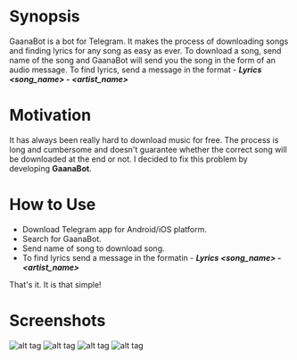 # Synopsis
GaanaBot is a bot for Telegram. It makes the process of downloading songs and finding lyrics for any song as easy as ever.
To download a song, send name of the song and GaanaBot will send you the song in the form of an audio message.
To find lyrics, send a message in the format - **_Lyrics \<song\_name\> - \<artist\_name\>_**  

# Motivation
It has always been really hard to download music for free. The process is long and cumbersome and doesn't guarantee whether the correct song will be downloaded at the end or not. I decided to fix this problem by developing **GaanaBot**.

# How to Use 
- Download Telegram app for Android/iOS platform. 
- Search for GaanaBot. 
- Send name of song to download song.
- To find lyrics send a message in the formatin - **_Lyrics \<song\_name\> - \<artist\_name\>_**  

That's it. It is that simple!

# Screenshots
![alt tag](https://github.com/mayank26saxena/GaanaBot/blob/master/screenshots/screenshot5.png)
![alt tag](https://github.com/mayank26saxena/GaanaBot/blob/master/screenshots/screenshot2.jpg)
![alt tag](https://github.com/mayank26saxena/GaanaBot/blob/master/screenshots/screenshot6.jpg)
![alt tag](https://github.com/mayank26saxena/GaanaBot/blob/master/screenshots/screenshot7.jpg)
